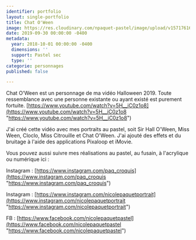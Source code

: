 ```yaml
---
identifier: portfolio
layout: single-portfolio
title: Chat O'Ween
image: https://res.cloudinary.com/npaquet-pastel/image/upload/v1571761698/DSC04475_1_o5kpbj.jpg
date: 2019-09-30 00:00:00 -0400
metadata:
  year: 2018-10-01 00:00:00 -0400
  dimensions: ''
  support: Pastel sec
  type: ''
categorie: personnages
published: false

---
```

Chat O'Ween est un personnage de ma vidéo Halloween 2019. Toute ressemblance avec une personne existante ou ayant existé est purement fortuite. [https://www.youtube.com/watch?v=5H__iC0z1o8](https://www.youtube.com/watch?v=5H__iC0z1o8 "https://www.youtube.com/watch?v=5H__iC0z1o8")

J'ai créé cette vidéo avec mes portraits au pastel, soit Sir Hall O'Ween, Miss Ween, Cloclo, Miss Citrouille et Chat O'Ween. J'ai ajouté des effets et du bruitage à l'aide des applications Pixaloop et iMovie.

Vous pouvez aussi suivre mes réalisations au pastel, au fusain, à l'acrylique ou numérique ici :

Instagram : [https://www.instagram.com/paq_croquis](https://www.instagram.com/paq_croquis "https://www.instagram.com/paq_croquis")

Instagram : [https://www.instagram.com/nicolepaquetportrait](https://www.instagram.com/nicolepaquetportrait "https://www.instagram.com/nicolepaquetportrait")

FB : [https://www.facebook.com/nicolepaquetpastel](https://www.facebook.com/nicolepaquetpastel "https://www.facebook.com/nicolepaquetpastel")